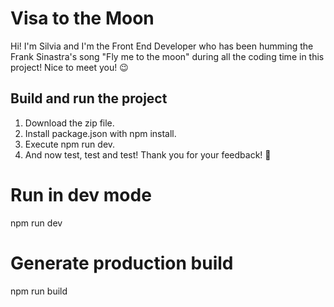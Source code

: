 # Visa to the Moon
Hi! I'm Silvia and I'm the Front End Developer who has been humming the Frank Sinastra's song "Fly me to the moon" during all the coding time in this project! Nice to meet you! :wink:

## Build and run the project
1. Download the zip file.
2. Install package.json with npm install.
3. Execute npm run dev.
4. And now test, test and test! Thank you for your feedback! :metal:


# Run in dev mode
npm run dev

# Generate production build
npm run build
